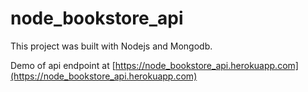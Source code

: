 # node_bookstore_api

This project was built with Nodejs and Mongodb.

Demo of api endpoint at [https://node_bookstore_api.herokuapp.com](https://node_bookstore_api.herokuapp.com)
